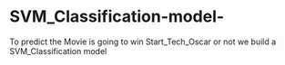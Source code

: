 # SVM_Classification-model-
To predict the Movie is going to win Start_Tech_Oscar or not we build a SVM_Classification model

